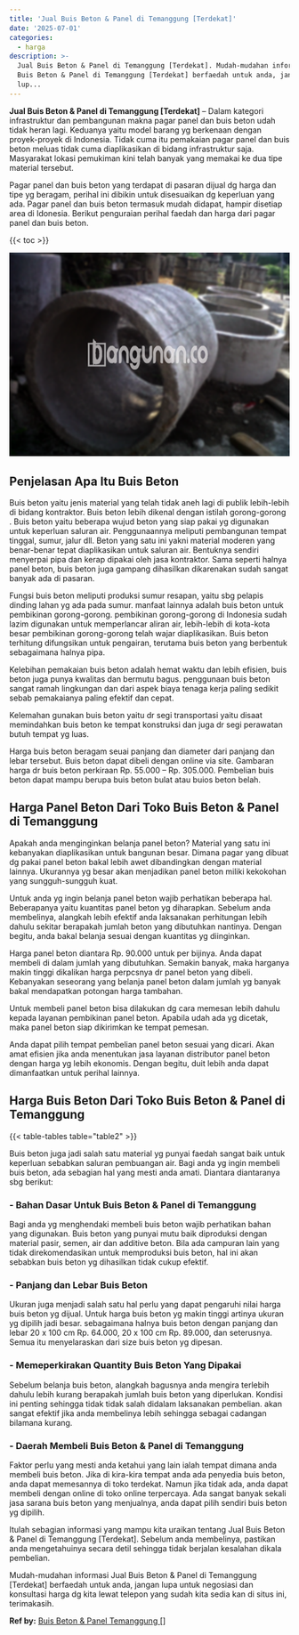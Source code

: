 ```yaml
---
title: 'Jual Buis Beton & Panel di Temanggung [Terdekat]'
date: '2025-07-01'
categories:
  - harga
description: >-
  Jual Buis Beton & Panel di Temanggung [Terdekat]. Mudah-mudahan informasi Jual
  Buis Beton & Panel di Temanggung [Terdekat] berfaedah untuk anda, jangan
  lup...
---
```


**Jual Buis Beton & Panel di Temanggung \[Terdekat\]** – Dalam kategori infrastruktur dan pembangunan makna pagar panel dan buis beton udah tidak heran lagi. Keduanya yaitu model barang yg berkenaan dengan proyek-proyek di Indonesia. Tidak cuma itu pemakaian pagar panel dan buis beton meluas tidak cuma diaplikasikan di bidang infrastruktur saja. Masyarakat lokasi pemukiman kini telah banyak yang memakai ke dua tipe material tersebut.

Pagar panel dan buis beton yang terdapat di pasaran dijual dg harga dan tipe yg beragam, perihal ini dibikin untuk disesuaikan dg keperluan yang ada. Pagar panel dan buis beton termasuk mudah didapat, hampir disetiap area di Idonesia. Berikut penguraian perihal faedah dan harga dari pagar panel dan buis beton.

{{< toc >}}

![Jual Buis Beton & Panel di Temanggung [Terdekat]](/images/jual-panel-buis-beton-murah-32.png)

## Penjelasan Apa Itu Buis Beton

Buis beton yaitu jenis material yang telah tidak aneh lagi di publik lebih-lebih di bidang kontraktor. Buis beton lebih dikenal dengan istilah gorong-gorong . Buis beton yaitu beberapa wujud beton yang siap pakai yg digunakan untuk keperluan saluran air. Penggunaannya meliputi pembangunan tempat tinggal, sumur, jalur dll. Beton yang satu ini yakni material moderen yang benar-benar tepat diaplikasikan untuk saluran air. Bentuknya sendiri menyerpai pipa dan kerap dipakai oleh jasa kontraktor. Sama seperti halnya panel beton, buis beton juga gampang dihasilkan dikarenakan sudah sangat banyak ada di pasaran.

Fungsi buis beton meliputi produksi sumur resapan, yaitu sbg pelapis dinding lahan yg ada pada sumur. manfaat lainnya adalah buis beton untuk pembikinan gorong-gorong. pembikinan gorong-gorong di Indonesia sudah lazim digunakan untuk memperlancar aliran air, lebih-lebih di kota-kota besar pembikinan gorong-gorong telah wajar diaplikasikan. Buis beton terhitung difungsikan untuk pengairan, terutama buis beton yang berbentuk sebagaimana halnya pipa.

Kelebihan pemakaian buis beton adalah hemat waktu dan lebih efisien, buis beton juga punya kwalitas dan bermutu bagus. penggunaan buis beton sangat ramah lingkungan dan dari aspek biaya tenaga kerja paling sedikit sebab pemakaianya paling efektif dan cepat.

Kelemahan gunakan buis beton yaitu dr segi transportasi yaitu disaat memindahkan buis beton ke tempat konstruksi dan juga dr segi perawatan butuh tempat yg luas.

Harga buis beton beragam seuai panjang dan diameter dari panjang dan lebar tersebut. Buis beton dapat dibeli dengan online via site. Gambaran harga dr buis beton perkiraan Rp. 55.000 – Rp. 305.000. Pembelian buis beton dapat mampu berupa buis beton bulat atau buios beton belah.

## Harga Panel Beton Dari Toko Buis Beton & Panel di Temanggung

Apakah anda menginginkan belanja panel beton? Material yang satu ini kebanyakan diaplikasikan untuk bangunan besar. Dimana pagar yang dibuat dg pakai panel beton bakal lebih awet dibandingkan dengan material lainnya. Ukurannya yg besar akan menjadikan panel beton miliki kekokohan yang sungguh-sungguh kuat.

Untuk anda yg ingin belanja panel beton wajib perhatikan beberapa hal. Beberapanya yaitu kuantitas panel beton yg diharapkan. Sebelum anda membelinya, alangkah lebih efektif anda laksanakan perhitungan lebih dahulu sekitar berapakah jumlah beton yang dibutuhkan nantinya. Dengan begitu, anda bakal belanja sesuai dengan kuantitas yg diinginkan.

Harga panel beton diantara Rp. 90.000 untuk per bijinya. Anda dapat membeli di dalam jumlah yang dibutuhkan. Semakin banyak, maka harganya makin tinggi dikalikan harga perpcsnya dr panel beton yang dibeli. Kebanyakan seseorang yang belanja panel beton dalam jumlah yg banyak bakal mendapatkan potongan harga tambahan.

Untuk membeli panel beton bisa dilakukan dg cara memesan lebih dahulu kepada layanan pembikinan panel beton. Apabila udah ada yg dicetak, maka panel beton siap dikirimkan ke tempat pemesan.

Anda dapat pilih tempat pembelian panel beton sesuai yang dicari. Akan amat efisien jika anda menentukan jasa layanan distributor panel beton dengan harga yg lebih ekonomis. Dengan begitu, duit lebih anda dapat dimanfaatkan untuk perihal lainnya.

## Harga Buis Beton Dari Toko Buis Beton & Panel di Temanggung

{{< table-tables table="table2" >}}

Buis beton juga jadi salah satu material yg punyai faedah sangat baik untuk keperluan sebabkan saluran pembuangan air. Bagi anda yg ingin membeli buis beton, ada sebagian hal yang mesti anda amati. Diantara diantaranya sbg berikut:

### \- Bahan Dasar Untuk Buis Beton & Panel di Temanggung

Bagi anda yg menghendaki membeli buis beton wajib perhatikan bahan yang digunakan. Buis beton yang punyai mutu baik diproduksi dengan material pasir, semen, air dan additive beton. Bila ada campuran lain yang tidak direkomendasikan untuk memproduksi buis beton, hal ini akan sebabkan buis beton yg dihasilkan tidak cukup efektif.

### \- Panjang dan Lebar Buis Beton

Ukuran juga menjadi salah satu hal perlu yang dapat pengaruhi nilai harga buis beton yg dijual. Untuk harga buis beton yg makin tinggi artinya ukuran yg dipilih jadi besar. sebagaimana halnya buis beton dengan panjang dan lebar 20 x 100 cm Rp. 64.000, 20 x 100 cm Rp. 89.000, dan seterusnya. Semua itu menyelaraskan dari size buis beton yg dipesan.

### \- Memeperkirakan Quantity Buis Beton Yang Dipakai

Sebelum belanja buis beton, alangkah bagusnya anda mengira terlebih dahulu lebih kurang berapakah jumlah buis beton yang diperlukan. Kondisi ini penting sehingga tidak tidak salah didalam laksanakan pembelian. akan sangat efektif jika anda membelinya lebih sehingga sebagai cadangan bilamana kurang.

### \- Daerah Membeli Buis Beton & Panel di Temanggung

Faktor perlu yang mesti anda ketahui yang lain ialah tempat dimana anda membeli buis beton. Jika di kira-kira tempat anda ada penyedia buis beton, anda dapat memesannya di toko terdekat. Namun jika tidak ada, anda dapat membeli dengan online di toko online terpercaya. Ada sangat banyak sekali jasa sarana buis beton yang menjualnya, anda dapat pilih sendiri buis beton yg dipilih.

Itulah sebagian informasi yang mampu kita uraikan tentang Jual Buis Beton & Panel di Temanggung \[Terdekat\]. Sebelum anda membelinya, pastikan anda mengetahuinya secara detil sehingga tidak berjalan kesalahan dikala pembelian.

Mudah-mudahan informasi Jual Buis Beton & Panel di Temanggung \[Terdekat\] berfaedah untuk anda, jangan lupa untuk negosiasi dan konsultasi harga dg kita lewat telepon yang sudah kita sedia kan di situs ini, terimakasih.

**Ref by:** [Buis Beton & Panel Temanggung []](https://id.wikipedia.org/wiki/Buis)
